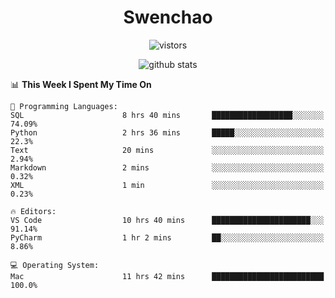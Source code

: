 <h1 align="center">Swenchao</h3>

<p align="center">
  <img src="https://visitor-badge.glitch.me/badge?page_id=Swenchao" alt="vistors" />
</p>

<p align="center">
  <img src="https://github-readme-stats.vercel.app/api?username=Swenchao&count_private=true&show_icons=true&theme=vue-dark&hide_title=true" alt="github stats" />
</p>

<!--START_SECTION:waka-->
📊 **This Week I Spent My Time On** 

```text
💬 Programming Languages: 
SQL                      8 hrs 40 mins       ██████████████████░░░░░░░   74.09% 
Python                   2 hrs 36 mins       █████░░░░░░░░░░░░░░░░░░░░   22.3% 
Text                     20 mins             ░░░░░░░░░░░░░░░░░░░░░░░░░   2.94% 
Markdown                 2 mins              ░░░░░░░░░░░░░░░░░░░░░░░░░   0.32% 
XML                      1 min               ░░░░░░░░░░░░░░░░░░░░░░░░░   0.23%

🔥 Editors: 
VS Code                  10 hrs 40 mins      ██████████████████████░░░   91.14% 
PyCharm                  1 hr 2 mins         ██░░░░░░░░░░░░░░░░░░░░░░░   8.86%

💻 Operating System: 
Mac                      11 hrs 42 mins      █████████████████████████   100.0%

```


<!--END_SECTION:waka-->
